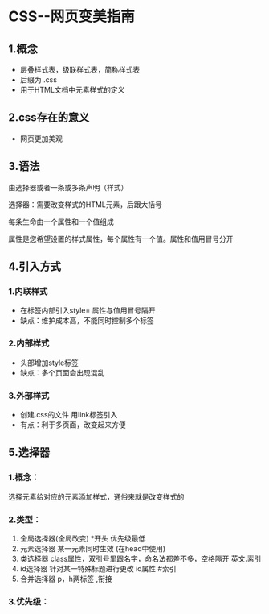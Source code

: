 # CSS--网页变美指南 

## 1.概念

- 层叠样式表，级联样式表，简称样式表
- 后缀为 .css
- 用于HTML文档中元素样式的定义

## 2.css存在的意义

- 网页更加美观

## 3.语法

由选择器或者一条或多条声明（样式）

选择器：需要改变样式的HTML元素，后跟大括号

每条生命由一个属性和一个值组成

属性是您希望设置的样式属性，每个属性有一个值。属性和值用冒号分开

## 4.引入方式

### 1.内联样式

- 在标签内部引入style=  属性与值用冒号隔开
- 缺点：维护成本高，不能同时控制多个标签

### 2.内部样式

- 头部增加style标签
- 缺点：多个页面会出现混乱

### 3.外部样式

- 创建.css的文件  用link标签引入
- 有点：利于多页面，改变起来方便

## 5.选择器

### 1.概念：

选择元素给对应的元素添加样式，通俗来就是改变样式的

### 2.类型：

1. 全局选择器(全局改变)     *开头   优先级最低
2. 元素选择器                         某一元素同时生效     (在head中使用)
3. 类选择器  class属性，双引号里跟名字，命名法都差不多，空格隔开    英文.索引
4. id选择器   针对某一特殊标题进行更改          id属性    #索引
5. 合并选择器    p，h两标签     ,衔接                       

### 3.优先级：